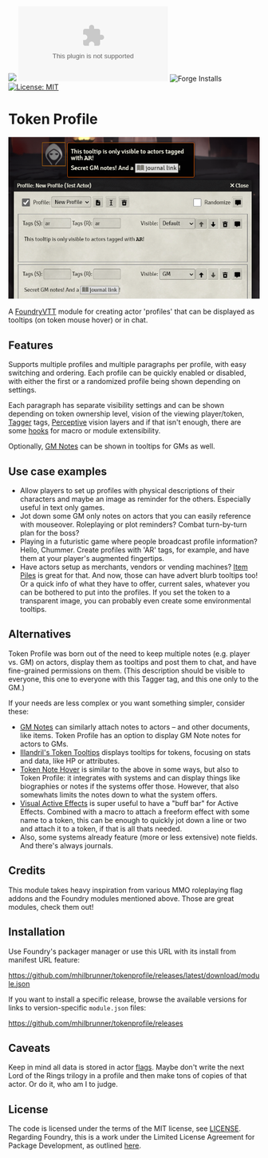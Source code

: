 ![](https://img.shields.io/badge/Foundry-v12-informational)
![Latest Release Download Count](https://img.shields.io/github/downloads/mhilbrunner/tokenprofile/latest/module.zip)
![Forge Installs](https://img.shields.io/badge/dynamic/json?label=Forge%20Installs&query=package.installs&suffix=%25&url=https%3A%2F%2Fforge-vtt.com%2Fapi%2Fbazaar%2Fpackage%2Ftokenprofile&colorB=4aa94a)
[![License: MIT](https://img.shields.io/badge/License-MIT-yellow.svg)](https://opensource.org/licenses/MIT)

# Token Profile

![Token Profile module header image](.github/header.png)

A [FoundryVTT](https://foundryvtt.com/) module for creating actor 'profiles' that can be displayed as tooltips (on token mouse hover) or in chat.

## Features

Supports multiple profiles and multiple paragraphs per profile, with easy switching and ordering. Each profile can be quickly enabled or disabled, with either the first or a randomized profile being shown depending on settings.

Each paragraph has separate visibility settings and can be shown depending on token ownership level, vision of the viewing player/token, [Tagger](https://foundryvtt.com/packages/tagger) tags, [Perceptive](https://foundryvtt.com/packages/perceptive) vision layers and if that isn't enough, there are some [hooks](https://foundryvtt.wiki/en/development/api/hooks) for macro or module extensibility.

Optionally, [GM Notes](https://foundryvtt.com/packages/gm-notes/) can be shown in tooltips for GMs as well.

## Use case examples

- Allow players to set up profiles with physical descriptions of their characters and maybe an image as reminder for the others. Especially useful in text only games.
- Jot down some GM only notes on actors that you can easily reference with mouseover. Roleplaying or plot reminders? Combat turn-by-turn plan for the boss?
- Playing in a futuristic game where people broadcast profile information? Hello, Chummer. Create profiles with 'AR' tags, for example, and have them at your player's augmented fingertips.
- Have actors setup as merchants, vendors or vending machines? [Item Piles](https://foundryvtt.com/packages/item-piles) is great for that. And now, those can have advert blurb tooltips too! Or a quick info of what they have to offer, current sales, whatever you can be bothered to put into the profiles. If you set the token to a transparent image, you can probably even create some environmental tooltips.

## Alternatives

Token Profile was born out of the need to keep multiple notes (e.g. player vs. GM) on actors, display them as tooltips and post them to chat, and have fine-grained permissions on them. (This description should be visible to everyone, this one to everyone with this Tagger tag, and this one only to the GM.)

If your needs are less complex or you want something simpler, consider these:

- [GM Notes](https://foundryvtt.com/packages/gm-notes/) can similarly attach notes to actors – and other documents, like items. Token Profile has an option to display GM Note notes for actors to GMs.
- [Illandril's Token Tooltips](https://foundryvtt.com/packages/illandril-token-tooltips) displays tooltips for tokens, focusing on stats and data, like HP or attributes.
- [Token Note Hover](https://foundryvtt.com/packages/token-note-hover) is similar to the above in some ways, but also to Token Profile: it integrates with systems and can display things like biographies or notes if the systems offer those. However, that also somewhats limits the notes down to what the system offers.
- [Visual Active Effects](https://foundryvtt.com/packages/visual-active-effects) is super useful to have a "buff bar" for Active Effects. Combined with a macro to attach a freeform effect with some name to a token, this can be enough to quickly jot down a line or two and attach it to a token, if that is all thats needed.
- Also, some systems already feature (more or less extensive) note fields. And there's always journals.

## Credits

This module takes heavy inspiration from various MMO roleplaying flag addons and the Foundry modules mentioned above. Those are great modules, check them out!

## Installation

Use Foundry's packager manager or use this URL with its install from manifest URL feature:

<https://github.com/mhilbrunner/tokenprofile/releases/latest/download/module.json>

If you want to install a specific release, browse the available versions for links to version-specific `module.json` files:

<https://github.com/mhilbrunner/tokenprofile/releases>

## Caveats

Keep in mind all data is stored in actor [flags](https://foundryvtt.wiki/en/development/api/flags). Maybe don't write the next Lord of the Rings trilogy in a profile and then make tons of copies of that actor. Or do it, who am I to judge.

## License

The code is licensed under the terms of the MIT license, see [LICENSE](LICENSE).
Regarding Foundry, this is a work under the Limited License Agreement for Package Development, as outlined [here](https://foundryvtt.com/article/license/).
